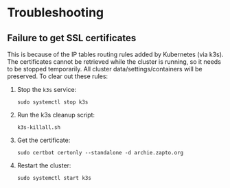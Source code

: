 # Troubleshooting

## Failure to get SSL certificates

This is because of the IP tables routing rules added by Kubernetes (via k3s). The certificates cannot be retrieved while the cluster is running, so it needs to be stopped temporarily. All cluster data/settings/containers will be preserved. To clear out these rules:

1. Stop the `k3s` service: 
    
    ```
    sudo systemctl stop k3s
    ```

2. Run the k3s cleanup script:
    
    ```
    k3s-killall.sh
    ```

3. Get the certificate:

    ```
    sudo certbot certonly --standalone -d archie.zapto.org
    ```

4. Restart the cluster:

    ```
    sudo systemctl start k3s
    ```

